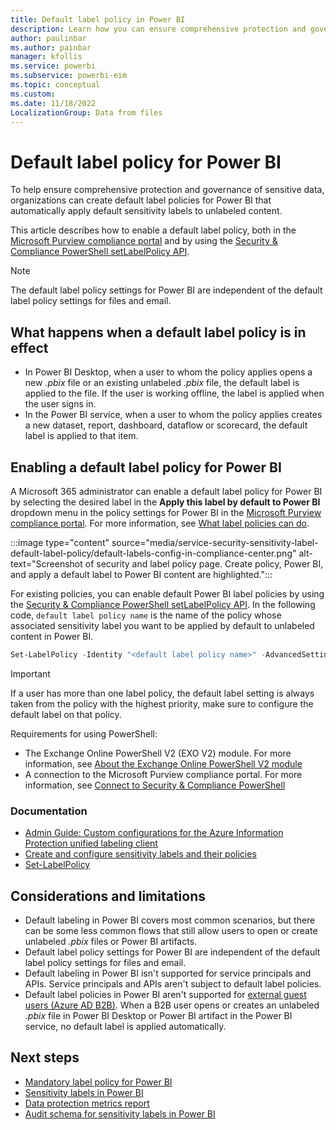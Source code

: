 ```yaml
---
title: Default label policy in Power BI
description: Learn how you can ensure comprehensive protection and governance of sensitive data in your organization by enabling a default label policy with Power BI.
author: paulinbar
ms.author: painbar
manager: kfollis
ms.service: powerbi
ms.subservice: powerbi-eim
ms.topic: conceptual
ms.custom:
ms.date: 11/18/2022
LocalizationGroup: Data from files
---
```

# Default label policy for Power BI

To help ensure comprehensive protection and governance of sensitive data, organizations can create default label policies for Power BI that automatically apply default sensitivity labels to unlabeled content.

This article describes how to enable a default label policy, both in the [Microsoft Purview compliance portal](https://compliance.microsoft.com/informationprotection) and by using the [Security & Compliance PowerShell setLabelPolicy API](/powershell/module/exchange/set-labelpolicy).

>[!NOTE]
> The default label policy settings for Power BI are independent of the default label policy settings for files and email.

## What happens when a default label policy is in effect

* In Power BI Desktop, when a user to whom the policy applies opens a new *.pbix* file or an existing unlabeled *.pbix* file, the default label is applied to the file. If the user is working offline, the label is applied when the user signs in.
* In the Power BI service, when a user to whom the policy applies creates a new dataset, report, dashboard, dataflow or scorecard, the default label is applied to that item.

## Enabling a default label policy for Power BI

A Microsoft 365 administrator can enable a default label policy for Power BI by selecting the desired label in the **Apply this label by default to Power BI** dropdown menu in the policy settings for Power BI in the [Microsoft Purview compliance portal](https://compliance.microsoft.com/informationprotection). For more information, see [What label policies can do](/microsoft-365/compliance/sensitivity-labels#what-label-policies-can-do).

:::image type="content" source="media/service-security-sensitivity-label-default-label-policy/default-labels-config-in-compliance-center.png" alt-text="Screenshot of security and label policy page. Create policy, Power BI, and apply a default label to Power BI content are highlighted.":::

For existing policies, you can enable default Power BI label policies by using the [Security & Compliance PowerShell setLabelPolicy API](/powershell/module/exchange/set-labelpolicy). In the following code, `default label policy name` is the name of the policy whose associated sensitivity label you want to be applied by default to unlabeled content in Power BI.

```powershell
Set-LabelPolicy -Identity "<default label policy name>" -AdvancedSettings @{powerbidefaultlabelid="<LabelId>"}
```

>[!IMPORTANT]
>If a user has more than one label policy, the default label setting is always taken from the policy with the highest priority, make sure to configure the default label on that policy.

Requirements for using PowerShell:

* The Exchange Online PowerShell V2 (EXO V2) module. For more information, see [About the Exchange Online PowerShell V2 module](/powershell/exchange/exchange-online-powershell-v2#install-and-maintain-the-exo-v2-module)
* A connection to the Microsoft Purview compliance portal. For more information, see [Connect to Security & Compliance PowerShell](/powershell/exchange/connect-to-scc-powershell)

### Documentation

* [Admin Guide: Custom configurations for the Azure Information Protection unified labeling client](/azure/information-protection/rms-client/clientv2-admin-guide-customizations#available-advanced-settings-for-labels)
* [Create and configure sensitivity labels and their policies](/microsoft-365/compliance/create-sensitivity-labels#use-powershell-for-sensitivity-labels-and-their-policies)
* [Set-LabelPolicy](/powershell/module/exchange/set-labelpolicy)

## Considerations and limitations

* Default labeling in Power BI covers most common scenarios, but there can be some less common flows that still allow users to open or create unlabeled *.pbix* files or Power BI artifacts.
* Default label policy settings for Power BI are independent of the default label policy settings for files and email.
* Default labeling in Power BI isn't supported for service principals and APIs. Service principals and APIs aren't subject to default label policies.
* Default label policies in Power BI aren't supported for [external guest users (Azure AD B2B)](service-admin-azure-ad-b2b.md). When a B2B user opens or creates an unlabeled *.pbix* file in Power BI Desktop or Power BI artifact in the Power BI service, no default label is applied automatically.

## Next steps

* [Mandatory label policy for Power BI](service-security-sensitivity-label-mandatory-label-policy.md)
* [Sensitivity labels in Power BI](service-security-sensitivity-label-overview.md)
* [Data protection metrics report](service-security-data-protection-metrics-report.md)
* [Audit schema for sensitivity labels in Power BI](service-security-sensitivity-label-audit-schema.md)